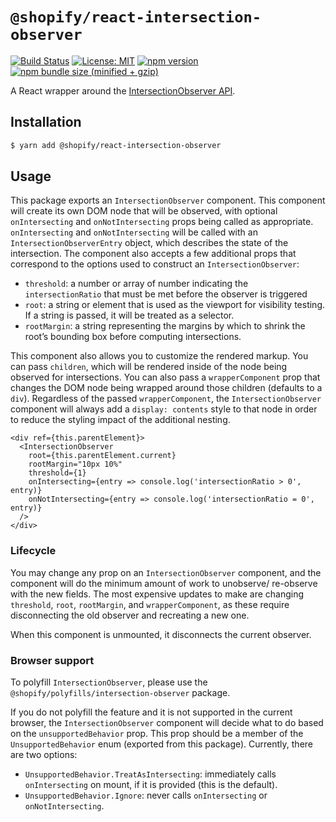 # `@shopify/react-intersection-observer`

[![Build Status](https://travis-ci.org/Shopify/quilt.svg?branch=master)](https://travis-ci.org/Shopify/quilt)
[![License: MIT](https://img.shields.io/badge/License-MIT-green.svg)](LICENSE.md) [![npm version](https://badge.fury.io/js/%40shopify%2Freact-intersection-observer.svg)](https://badge.fury.io/js/%40shopify%2Freact-intersection-observer.svg) [![npm bundle size (minified + gzip)](https://img.shields.io/bundlephobia/minzip/@shopify/react-intersection-observer.svg)](https://img.shields.io/bundlephobia/minzip/@shopify/react-intersection-observer.svg)

A React wrapper around the [IntersectionObserver API](https://developer.mozilla.org/en-US/docs/Web/API/Intersection_Observer_API).

## Installation

```bash
$ yarn add @shopify/react-intersection-observer
```

## Usage

This package exports an `IntersectionObserver` component. This component will create its own DOM node that will be observed, with optional `onIntersecting` and `onNotIntersecting` props being called as appropriate. `onIntersecting` and `onNotIntersecting` will be called with an `IntersectionObserverEntry` object, which describes the state of the intersection. The component also accepts a few additional props that correspond to the options used to construct an `IntersectionObserver`:

- `threshold`: a number or array of number indicating the `intersectionRatio` that must be met before the observer is triggered
- `root`: a string or element that is used as the viewport for visibility testing. If a string is passed, it will be treated as a selector.
- `rootMargin`: a string representing the margins by which to shrink the root’s bounding box before computing intersections.

This component also allows you to customize the rendered markup. You can pass `children`, which will be rendered inside of the node being observed for intersections. You can also pass a `wrapperComponent` prop that changes the DOM node being wrapped around those children (defaults to a `div`). Regardless of the passed `wrapperComponent`, the `IntersectionObserver` component will always add a `display: contents` style to that node in order to reduce the styling impact of the additional nesting.

```tsx
<div ref={this.parentElement}>
  <IntersectionObserver
    root={this.parentElement.current}
    rootMargin="10px 10%"
    threshold={1}
    onIntersecting={entry => console.log('intersectionRatio > 0', entry)}
    onNotIntersecting={entry => console.log('intersectionRatio = 0', entry)}
  />
</div>
```

### Lifecycle

You may change any prop on an `IntersectionObserver` component, and the component will do the minimum amount of work to unobserve/ re-observe with the new fields. The most expensive updates to make are changing `threshold`, `root`, `rootMargin`, and `wrapperComponent`, as these require disconnecting the old observer and recreating a new one.

When this component is unmounted, it disconnects the current observer.

### Browser support

To polyfill `IntersectionObserver`, please use the `@shopify/polyfills/intersection-observer` package.

If you do not polyfill the feature and it is not supported in the current browser, the `IntersectionObserver` component will decide what to do based on the `unsupportedBehavior` prop. This prop should be a member of the `UnsupportedBehavior` enum (exported from this package). Currently, there are two options:

- `UnsupportedBehavior.TreatAsIntersecting`: immediately calls `onIntersecting` on mount, if it is provided (this is the default).
- `UnsupportedBehavior.Ignore`: never calls `onIntersecting` or `onNotIntersecting`.
